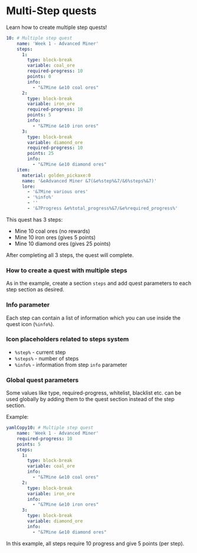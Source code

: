 # Multi-Step quests

Learn how to create multiple step quests!

```yaml
10: # Multiple step quest
    name: 'Week 1 - Advanced Miner'
    steps:
      1:
        type: block-break
        variable: coal_ore
        required-progress: 10
        points: 0
        info:
          - "&7Mine &e10 coal ores"
      2:
        type: block-break
        variable: iron_ore
        required-progress: 10
        points: 5
        info:
          - "&7Mine &e10 iron ores"
      3:
        type: block-break
        variable: diamond_ore
        required-progress: 10
        points: 25
        info:
          - "&7Mine &e10 diamond ores"
    item:
      material: golden_pickaxe:0
      name: '&eAdvanced Miner &7(&e%step%&7/&6%steps%&7)'
      lore:
        - '&7Mine various ores'
        - '%info%'
        - ''
        - '&7Progress &e%total_progress%&7/&e%required_progress%'
```

This quest has 3 steps:

* Mine 10 coal ores (no rewards)
* Mine 10 iron ores (gives 5 points)
* Mine 10 diamond ores (gives 25 points)

After completing all 3 steps, the quest will complete.

### How to create a quest with multiple steps

As in the example, create a section `steps` and add quest parameters to each step section as desired.

### Info parameter

Each step can contain a list of information which you can use inside the quest icon (`%info%`).

### Icon placeholders related to steps system

* `%step%` - current step
* `%steps%` - number of steps
* `%info%` - information from step `info` parameter

### Global quest parameters

Some values like type, required-progress, whitelist, blacklist etc. can be used globally by adding them to the quest section instead of the step section.

Example:

```yaml
yamlCopy10: # Multiple step quest
    name: 'Week 1 - Advanced Miner'
    required-progress: 10
    points: 5
    steps:
      1:
        type: block-break
        variable: coal_ore
        info:
          - "&7Mine &e10 coal ores"
      2:
        type: block-break
        variable: iron_ore
        info:
          - "&7Mine &e10 iron ores"
      3:
        type: block-break
        variable: diamond_ore
        info:
          - "&7Mine &e10 diamond ores"
```

In this example, all steps require 10 progress and give 5 points (per step).
